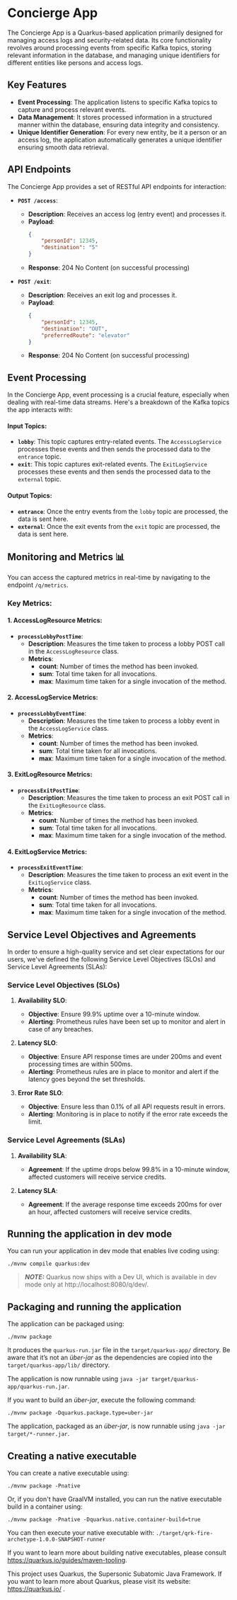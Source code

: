 # Concierge App

The Concierge App is a Quarkus-based application primarily designed for managing access logs and security-related data. Its core functionality revolves around processing events from specific Kafka topics, storing relevant information in the database, and managing unique identifiers for different entities like persons and access logs.

## Key Features

- **Event Processing**: The application listens to specific Kafka topics to capture and process relevant events.
- **Data Management**: It stores processed information in a structured manner within the database, ensuring data integrity and consistency.
- **Unique Identifier Generation**: For every new entity, be it a person or an access log, the application automatically generates a unique identifier ensuring smooth data retrieval.

## API Endpoints

The Concierge App provides a set of RESTful API endpoints for interaction:

- **`POST /access`**: 
  - **Description**: Receives an access log (entry event) and processes it.
  - **Payload**: 
    ```json
    {
        "personId": 12345,
        "destination": "5"
    }
    ```
  - **Response**: 204 No Content (on successful processing)

- **`POST /exit`**:
  - **Description**: Receives an exit log and processes it.
  - **Payload**: 
    ```json
    {
        "personId": 12345,
        "destination": "OUT",
        "preferredRoute": "elevator"
    }
    ```
  - **Response**: 204 No Content (on successful processing)

## Event Processing

In the Concierge App, event processing is a crucial feature, especially when dealing with real-time data streams. Here's a breakdown of the Kafka topics the app interacts with:

#### Input Topics:
- **`lobby`**: This topic captures entry-related events. The `AccessLogService` processes these events and then sends the processed data to the `entrance` topic.
- **`exit`**: This topic captures exit-related events. The `ExitLogService` processes these events and then sends the processed data to the `external` topic.

#### Output Topics:
- **`entrance`**: Once the entry events from the `lobby` topic are processed, the data is sent here.
- **`external`**: Once the exit events from the `exit` topic are processed, the data is sent here.

## Monitoring and Metrics 📊

You can access the captured metrics in real-time by navigating to the endpoint `/q/metrics`.

### Key Metrics:

#### 1. **AccessLogResource Metrics**:

- **`processLobbyPostTime`**:
  - **Description**: Measures the time taken to process a lobby POST call in the `AccessLogResource` class.
  - **Metrics**:
    - **count**: Number of times the method has been invoked.
    - **sum**: Total time taken for all invocations.
    - **max**: Maximum time taken for a single invocation of the method.

#### 2. **AccessLogService Metrics**:

- **`processLobbyEventTime`**:
  - **Description**: Measures the time taken to process a lobby event in the `AccessLogService` class.
  - **Metrics**:
    - **count**: Number of times the method has been invoked.
    - **sum**: Total time taken for all invocations.
    - **max**: Maximum time taken for a single invocation of the method.

#### 3. **ExitLogResource Metrics**:

- **`processExitPostTime`**:
  - **Description**: Measures the time taken to process an exit POST call in the `ExitLogResource` class.
  - **Metrics**:
    - **count**: Number of times the method has been invoked.
    - **sum**: Total time taken for all invocations.
    - **max**: Maximum time taken for a single invocation of the method.

#### 4. **ExitLogService Metrics**:

- **`processExitEventTime`**:
  - **Description**: Measures the time taken to process an exit event in the `ExitLogService` class.
  - **Metrics**:
    - **count**: Number of times the method has been invoked.
    - **sum**: Total time taken for all invocations.
    - **max**: Maximum time taken for a single invocation of the method.

## Service Level Objectives and Agreements

In order to ensure a high-quality service and set clear expectations for our users, we've defined the following Service Level Objectives (SLOs) and Service Level Agreements (SLAs):

### Service Level Objectives (SLOs)

1. **Availability SLO**: 
   - **Objective**: Ensure 99.9% uptime over a 10-minute window.
   - **Alerting**: Prometheus rules have been set up to monitor and alert in case of any breaches.

2. **Latency SLO**: 
   - **Objective**: Ensure API response times are under 200ms and event processing times are within 500ms.
   - **Alerting**: Prometheus rules are in place to monitor and alert if the latency goes beyond the set thresholds.

3. **Error Rate SLO**: 
   - **Objective**: Ensure less than 0.1% of all API requests result in errors.
   - **Alerting**: Monitoring is in place to notify if the error rate exceeds the limit.

### Service Level Agreements (SLAs)

1. **Availability SLA**: 
   - **Agreement**: If the uptime drops below 99.8% in a 10-minute window, affected customers will receive service credits.

2. **Latency SLA**: 
   - **Agreement**: If the average response time exceeds 200ms for over an hour, affected customers will receive service credits.

## Running the application in dev mode

You can run your application in dev mode that enables live coding using:
```shell script
./mvnw compile quarkus:dev
```

> **_NOTE:_**  Quarkus now ships with a Dev UI, which is available in dev mode only at http://localhost:8080/q/dev/.

## Packaging and running the application

The application can be packaged using:
```shell script
./mvnw package
```
It produces the `quarkus-run.jar` file in the `target/quarkus-app/` directory.
Be aware that it’s not an _über-jar_ as the dependencies are copied into the `target/quarkus-app/lib/` directory.

The application is now runnable using `java -jar target/quarkus-app/quarkus-run.jar`.

If you want to build an _über-jar_, execute the following command:
```shell script
./mvnw package -Dquarkus.package.type=uber-jar
```

The application, packaged as an _über-jar_, is now runnable using `java -jar target/*-runner.jar`.

## Creating a native executable

You can create a native executable using: 
```shell script
./mvnw package -Pnative
```

Or, if you don't have GraalVM installed, you can run the native executable build in a container using: 
```shell script
./mvnw package -Pnative -Dquarkus.native.container-build=true
```

You can then execute your native executable with: `./target/qrk-fire-archetype-1.0.0-SNAPSHOT-runner`

If you want to learn more about building native executables, please consult https://quarkus.io/guides/maven-tooling.

This project uses Quarkus, the Supersonic Subatomic Java Framework.
If you want to learn more about Quarkus, please visit its website: https://quarkus.io/ .
